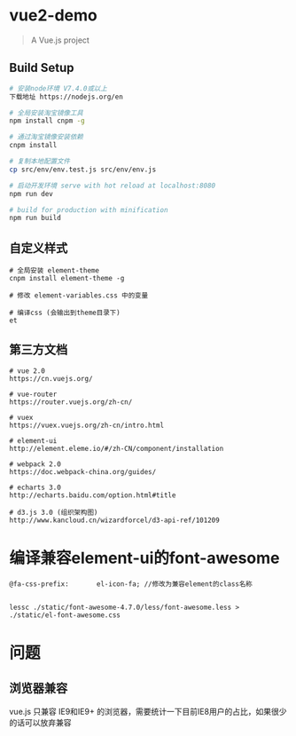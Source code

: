 # vue2-demo

> A Vue.js project

## Build Setup

``` bash
# 安装node环境 V7.4.0或以上
下载地址 https://nodejs.org/en

# 全局安装淘宝镜像工具
npm install cnpm -g

# 通过淘宝镜像安装依赖
cnpm install

# 复制本地配置文件
cp src/env/env.test.js src/env/env.js

# 启动开发环境 serve with hot reload at localhost:8080
npm run dev

# build for production with minification
npm run build
```

## 自定义样式

```
# 全局安装 element-theme
cnpm install element-theme -g

# 修改 element-variables.css 中的变量

# 编译css (会输出到theme目录下)
et
```

## 第三方文档

```
# vue 2.0
https://cn.vuejs.org/

# vue-router
https://router.vuejs.org/zh-cn/

# vuex
https://vuex.vuejs.org/zh-cn/intro.html

# element-ui
http://element.eleme.io/#/zh-CN/component/installation

# webpack 2.0
https://doc.webpack-china.org/guides/

# echarts 3.0
http://echarts.baidu.com/option.html#title

# d3.js 3.0 (组织架构图)
http://www.kancloud.cn/wizardforcel/d3-api-ref/101209

```

# 编译兼容element-ui的font-awesome
```
@fa-css-prefix:       el-icon-fa; //修改为兼容element的class名称


lessc ./static/font-awesome-4.7.0/less/font-awesome.less > ./static/el-font-awesome.css
```

# 问题

## 浏览器兼容
vue.js 只兼容 IE9和IE9+ 的浏览器，需要统计一下目前IE8用户的占比，如果很少的话可以放弃兼容

